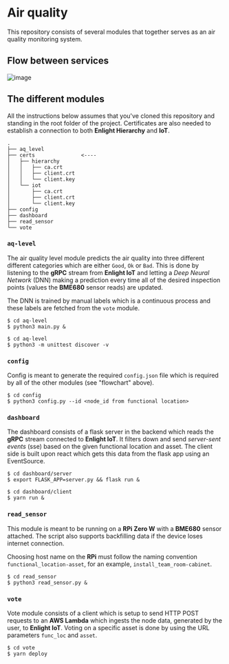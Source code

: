 # Air quality
This repository consists of several modules that together serves as an air quality monitoring system.

## Flow between services
![image](https://user-images.githubusercontent.com/16987380/43758634-0a058560-9a1d-11e8-8c8e-7110207c8e62.png)

## The different modules
All the instructions below assumes that you've cloned this repository and standing in the root folder of the project. Certificates are also needed to establish a connection to both **Enlight Hierarchy** and **IoT**.

```
.
├── aq_level
├── certs               <----
│   ├── hierarchy
│   │   ├── ca.crt
│   │   ├── client.crt
│   │   └── client.key
│   └── iot
│       ├── ca.crt
│       ├── client.crt
│       └── client.key
├── config
├── dashboard
├── read_sensor
└── vote
```
### `aq-level`
The air quality level module predicts the air quality into three different different categories which are either `Good`, `Ok` or `Bad`. This is done by listening to the **gRPC** stream from **Enlight IoT** and letting a *Deep Neural Network* (DNN) making a prediction every time all of the desired inspection points (values the **BME680** sensor reads) are updated.

The DNN is trained by manual labels which is a continuous process and these labels are fetched from the `vote` module.
```
$ cd aq-level
$ python3 main.py &
```
```
$ cd aq-level
$ python3 -m unittest discover -v
```
### `config`
Config is meant to generate the required `config.json` file which is required by all of the other modules (see "flowchart" above).
```
$ cd config
$ python3 config.py --id <node_id from functional location>
```
### `dashboard`
The dashboard consists of a flask server in the backend which reads the **gRPC** stream connected to **Enlight IoT**. It filters down and send *server-sent events* (sse) based on the given functional location and asset. The client side is built upon react which gets this data from the flask app using an EventSource.
```
$ cd dashboard/server
$ export FLASK_APP=server.py && flask run &
```
```
$ cd dashboard/client
$ yarn run &
```
### `read_sensor`
This module is meant to be running on a **RPi Zero W** with a **BME680** sensor attached. The script also supports backfilling data if the device loses internet connection.

Choosing host name on the **RPi** must follow the naming convention `functional_location-asset`, for an example, `install_team_room-cabinet`.
```
$ cd read_sensor
$ python3 read_sensor.py &
```
### `vote`
Vote module consists of a client which is setup to send HTTP POST requests to an **AWS Lambda** which ingests the node data, generated by the user, to **Enlight IoT**. Voting on a specific asset is done by using the URL parameters `func_loc` and `asset`.
```
$ cd vote
$ yarn deploy
```
